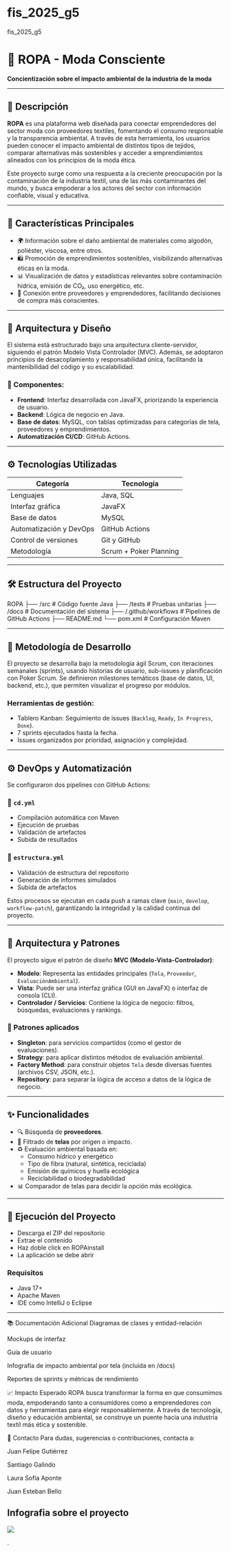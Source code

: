 # fis_2025_g5
fis_2025_g5

# 👕 ROPA - Moda Consciente

**Concientización sobre el impacto ambiental de la industria de la moda**

---

## 📖 Descripción

**ROPA** es una plataforma web diseñada para conectar emprendedores del sector moda con proveedores textiles, fomentando el consumo responsable y la transparencia ambiental. A través de esta herramienta, los usuarios pueden conocer el impacto ambiental de distintos tipos de tejidos, comparar alternativas más sostenibles y acceder a emprendimientos alineados con los principios de la moda ética.

Este proyecto surge como una respuesta a la creciente preocupación por la contaminación de la industria textil, una de las más contaminantes del mundo, y busca empoderar a los actores del sector con información confiable, visual y educativa.

---

## 🚀 Características Principales

- 🌍 Información sobre el daño ambiental de materiales como algodón, poliéster, viscosa, entre otros.
- 🛍️ Promoción de emprendimientos sostenibles, visibilizando alternativas éticas en la moda.
- 📊 Visualización de datos y estadísticas relevantes sobre contaminación hídrica, emisión de CO₂, uso energético, etc.
- 🧵 Conexión entre proveedores y emprendedores, facilitando decisiones de compra más conscientes.

---

## 🧠 Arquitectura y Diseño

El sistema está estructurado bajo una arquitectura cliente-servidor, siguiendo el patrón Modelo Vista Controlador (MVC). Además, se adoptaron principios de desacoplamiento y responsabilidad única, facilitando la mantenibilidad del código y su escalabilidad.

### 🔷 Componentes:

- **Frontend**: Interfaz desarrollada con JavaFX, priorizando la experiencia de usuario.
- **Backend**: Lógica de negocio en Java.
- **Base de datos**: MySQL, con tablas optimizadas para categorías de tela, proveedores y emprendimientos.
- **Automatización CI/CD**: GitHub Actions.

---

## ⚙️ Tecnologías Utilizadas

| Categoría              | Tecnología            |
|------------------------|------------------------|
| Lenguajes              | Java, SQL              |
| Interfaz gráfica       | JavaFX                 |
| Base de datos          | MySQL                  |
| Automatización y DevOps| GitHub Actions         |
| Control de versiones   | Git y GitHub           |
| Metodología            | Scrum + Poker Planning |

---

## 🛠️ Estructura del Proyecto
ROPA
├── /src # Código fuente Java
├── /tests # Pruebas unitarias
├── /docs # Documentación del sistema
├── /.github/workflows # Pipelines de GitHub Actions
├── README.md
└── pom.xml # Configuración Maven

---

## 🔁 Metodología de Desarrollo

El proyecto se desarrolla bajo la metodología ágil Scrum, con iteraciones semanales (sprints), usando historias de usuario, sub-issues y planificación con Poker Scrum. Se definieron milestones temáticos (base de datos, UI, backend, etc.), que permiten visualizar el progreso por módulos.

### Herramientas de gestión:

- Tablero Kanban: Seguimiento de issues (`Backlog`, `Ready`, `In Progress`, `Done`).
- 7 sprints ejecutados hasta la fecha.
- Issues organizados por prioridad, asignación y complejidad.

---

## ⚙️ DevOps y Automatización

Se configuraron dos pipelines con GitHub Actions:

### 🔧 `cd.yml`
- Compilación automática con Maven
- Ejecución de pruebas
- Validación de artefactos
- Subida de resultados

### 🧩 `estructura.yml`
- Validación de estructura del repositorio
- Generación de informes simulados
- Subida de artefactos

Estos procesos se ejecutan en cada push a ramas clave (`main`, `develop`, `workflow-patch`), garantizando la integridad y la calidad continua del proyecto.

---

## 🧩 Arquitectura y Patrones

El proyecto sigue el patrón de diseño **MVC (Modelo-Vista-Controlador)**:

- **Modelo**: Representa las entidades principales (`Tela`, `Proveedor`, `EvaluaciónAmbiental`).
- **Vista**: Puede ser una interfaz gráfica (GUI en JavaFX) o interfaz de consola (CLI).
- **Controlador / Servicios**: Contiene la lógica de negocio: filtros, búsquedas, evaluaciones y rankings.

### 🔁 Patrones aplicados

- **Singleton**: para servicios compartidos (como el gestor de evaluaciones).
- **Strategy**: para aplicar distintos métodos de evaluación ambiental.
- **Factory Method**: para construir objetos `Tela` desde diversas fuentes (archivos CSV, JSON, etc.).
- **Repository**: para separar la lógica de acceso a datos de la lógica de negocio.

---

## ✨ Funcionalidades

- 🔍 Búsqueda de **proveedores**.
- 🧵 Filtrado de **telas** por origen o impacto.
- ♻️ Evaluación ambiental basada en:
  - Consumo hídrico y energético
  - Tipo de fibra (natural, sintética, reciclada)
  - Emisión de químicos y huella ecológica
  - Reciclabilidad o biodegradabilidad
- 📊 Comparador de telas para decidir la opción más ecológica.

---

## 🚀 Ejecución del Proyecto

- Descarga el ZIP del repositorio
- Extrae el contenido
- Haz doble click en ROPAinstall
- La aplicación se debe abrir

### Requisitos

- Java 17+
- Apache Maven
- IDE como IntelliJ o Eclipse

---

📚 Documentación Adicional
Diagramas de clases y entidad-relación

Mockups de interfaz

Guía de usuario

Infografía de impacto ambiental por tela (incluida en /docs)

Reportes de sprints y métricas de rendimiento

📈 Impacto Esperado
ROPA busca transformar la forma en que consumimos moda, empoderando tanto a consumidores como a emprendedores con datos y herramientas para elegir responsablemente. A través de tecnología, diseño y educación ambiental, se construye un puente hacia una industria textil más ética y sostenible.

📩 Contacto
Para dudas, sugerencias o contribuciones, contacta a:

Juan Felipe Gutiérrez

Santiago Galindo

Laura Sofía Aponte

Juan Esteban Bello

  
## Infografia sobre el proyecto
![](https://github.com/puj-course/fis_2025_g5/blob/786692b24da2ee1617bae19a0291ce3abe01e25b/ROPA%20.png)

.
